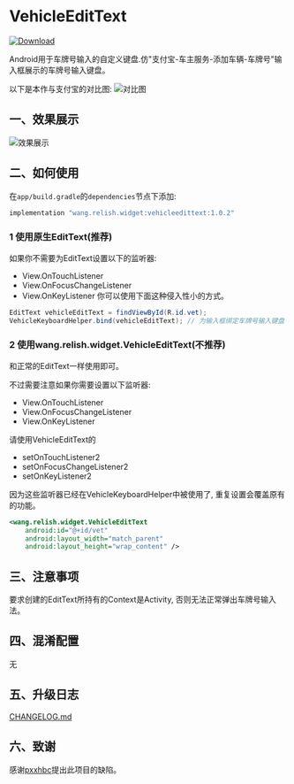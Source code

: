 # VehicleEditText

[ ![Download](https://api.bintray.com/packages/relish-wang/maven/vehicleedittext/images/download.svg?version=1.0.1) ](https://bintray.com/relish-wang/maven/vehicleedittext/1.0.1/link)

Android用于车牌号输入的自定义键盘.仿"支付宝-车主服务-添加车辆-车牌号"输入框展示的车牌号输入键盘。

以下是本作与支付宝的对比图:
![对比图](./art/compare.png)

## 一、效果展示

![效果展示](./art/view.gif)

## 二、如何使用

在`app/build.gradle`的`dependencies`节点下添加:
```groovy
implementation "wang.relish.widget:vehicleedittext:1.0.2"
```

### 1 使用原生EditText(**推荐**)
如果你不需要为EditText设置以下的监听器:
- View.OnTouchListener
- View.OnFocusChangeListener
- View.OnKeyListener
你可以使用下面这种侵入性小的方式。

```java
EditText vehicleEditText = findViewById(R.id.vet);
VehicleKeyboardHelper.bind(vehicleEditText); // 为输入框绑定车牌号输入键盘
```

### 2 使用wang.relish.widget.VehicleEditText(不推荐)

和正常的EditText一样使用即可。

不过需要注意如果你需要设置以下监听器:
- View.OnTouchListener
- View.OnFocusChangeListener
- View.OnKeyListener

请使用VehicleEditText的
- setOnTouchListener2
- setOnFocusChangeListener2
- setOnKeyListener2

因为这些监听器已经在VehicleKeyboardHelper中被使用了, 重复设置会覆盖原有的功能。

```xml
<wang.relish.widget.VehicleEditText
    android:id="@+id/vet"
    android:layout_width="match_parent"
    android:layout_height="wrap_content" />
```

## 三、注意事项

要求创建的EditText所持有的Context是Activity, 否则无法正常弹出车牌号输入法。

## 四、混淆配置

无

## 五、升级日志

[CHANGELOG.md](./CHANGELOG.md)

## 六、致谢

感谢[pxxhbc](https://github.com/pxxhbc)提出此项目的缺陷。